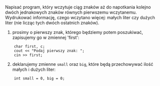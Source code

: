 Napisać program, który wczytuje ciąg znaków aż do napotkania kolejno dwóch jednakowych znaków równych pierwszemu wczytanemu. Wydrukować informację, czego wczytano więcej: małych liter czy dużych liter (nie licząc tych dwóch ostatnich znaków).

1. prosimy o pierwszy znak, którego będziemy potem poszukiwać,
    zapisujemy go w zmiennej 'first':
```
    char first, c;
    cout << "Podaj pierwszy znak: ";
    cin >> first;
```

2. deklarujemy zmienne `small` oraz `big`, które będą przechowywać
    ilość małych i dużych liter:
```
    int small = 0, big = 0;
```
